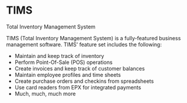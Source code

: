 # TIMS
Total Inventory Management System

TIMS (Total Inventory Management System) is a fully-featured business management software. TIMS' feature set includes the following:
 - Maintain and keep track of inventory
 - Perform Point-Of-Sale (POS) operations
 - Create invoices and keep track of customer balances
 - Maintain employee profiles and time sheets
 - Create purchase orders and checkins from spreadsheets
 - Use card readers from EPX for integrated payments
 - Much, much, much more
 
